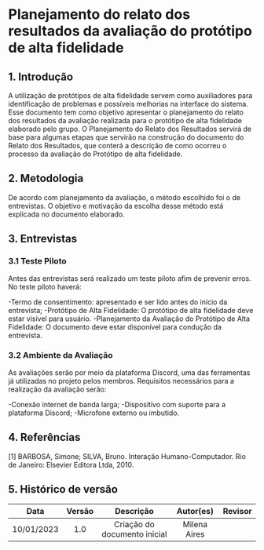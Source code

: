 # Planejamento do relato dos resultados da avaliação do protótipo de alta fidelidade

## 1. Introdução
A  utilização de protótipos de alta fidelidade servem como auxiliadores para identificação de problemas e possíveis melhorias na interface do sistema. 
Esse documento tem como objetivo apresentar o planejamento do relato dos resultados da avaliação realizada para o protótipo de alta fidelidade elaborado pelo grupo.
O Planejamento do Relato dos Resultados servirá de base para algumas etapas que servirão na construção do documento do Relato dos Resultados, que conterá a descrição de como ocorreu o processo da avaliação do Protótipo de alta fidelidade.

## 2. Metodologia 
De acordo com planejamento da avaliação, o método escolhido foi o de entrevistas. O objetivo e motivação da escolha desse método está explicada no documento elaborado.

## 3. Entrevistas

### 3.1 Teste Piloto
Antes das entrevistas será realizado um teste piloto afim de prevenir erros. 
No teste piloto haverá:

-Termo de consentimento: apresentado e ser lido antes do início da entrevista;
-Protótipo de Alta Fidelidade: O protótipo de alta fidelidade deve estar visível para usuário.
-Planejamento da Avaliação do Protótipo de Alta Fidelidade: O documento deve estar disponível para condução da entrevista.

### 3.2 Ambiente da Avaliação 
As avaliações serão por meio da plataforma Discord, uma das ferramentas já utilizadas no projeto pelos membros. 
Requisitos necessários para a realização da avaliação serão:

-Conexão internet de banda larga;
-Dispositivo com suporte para a plataforma Discord;
-Microfone externo ou imbutido.

## 4. Referências

[1] BARBOSA, Simone; SILVA, Bruno. Interação Humano-Computador. Rio de Janeiro: Elsevier Editora Ltda, 2010.

## 5. Histórico de versão
|    Data    | Versão | Descrição    | Autor(es)    | Revisor            |
| :--------: | :----: | :----------: | :----------: | :----------------: |
| 10/01/2023 |  1.0   | Criação do documento inicial |  Milena Aires ||
